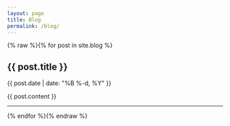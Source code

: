 ```yaml
---
layout: page
title: Blog
permalink: /blog/
---
```


{% raw %}{% for post in site.blog %}
<h2>{{ post.title }}</h2>
<p>{{ post.date | date: "%B %-d, %Y" }}</p>
{{ post.content }}
<hr>
{% endfor %}{% endraw %}
